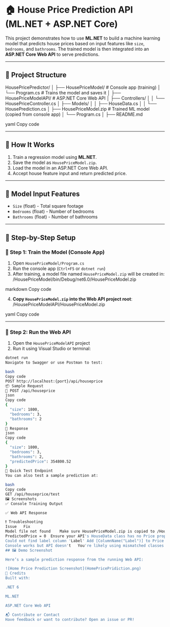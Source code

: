 
# 🏠 House Price Prediction API (ML.NET + ASP.NET Core)

This project demonstrates how to use **ML.NET** to build a machine learning model that predicts house prices based on input features like `size`, `bedrooms`, and `bathrooms`. The trained model is then integrated into an **ASP.NET Core Web API** to serve predictions.

---

## 📂 Project Structure

HousePricePredictor/
│
├── HousePriceModel/ # Console app (training)
│ └── Program.cs # Trains the model and saves it
│
├── HousePriceModelAPI/ # ASP.NET Core Web API
│ ├── Controllers/
│ │ └── HousePriceController.cs
│ ├── Models/
│ │ ├── HouseData.cs
│ │ └── HousePrediction.cs
│ ├── HousePriceModel.zip # Trained ML model (copied from console app)
│ └── Program.cs
│
├── README.md

yaml
Copy code

---

## 🚀 How It Works

1. Train a regression model using **ML.NET**.
2. Save the model as `HousePriceModel.zip`.
3. Load the model in an ASP.NET Core Web API.
4. Accept house feature input and return predicted price.

---

## 🧠 Model Input Features

- `Size` (float) - Total square footage
- `Bedrooms` (float) - Number of bedrooms
- `Bathrooms` (float) - Number of bathrooms

---

## 🧪 Step-by-Step Setup

### 🔹 Step 1: Train the Model (Console App)

1. Open `HousePriceModel/Program.cs`
2. Run the console app (`Ctrl+F5` or `dotnet run`)
3. After training, a model file named `HousePriceModel.zip` will be created in:
/HousePriceModel/bin/Debug/net6.0/HousePriceModel.zip

markdown
Copy code

4. **Copy `HousePriceModel.zip` into the Web API project root**:
/HousePriceModelAPI/HousePriceModel.zip

yaml
Copy code

---

### 🔹 Step 2: Run the Web API

1. Open the `HousePriceModelAPI` project
2. Run it using Visual Studio or terminal:

```bash
dotnet run
Navigate to Swagger or use Postman to test:

bash
Copy code
POST http://localhost:{port}/api/houseprice
📦 Sample Request
🔹 POST /api/houseprice
json
Copy code
{
  "size": 1800,
  "bedrooms": 3,
  "bathrooms": 2
}
🔹 Response
json
Copy code
{
  "size": 1800,
  "bedrooms": 3,
  "bathrooms": 2,
  "predictedPrice": 354800.52
}
🧪 Quick Test Endpoint
You can also test a sample prediction at:

bash
Copy code
GET /api/houseprice/test
🖼️ Screenshots
✅ Console Training Output

✅ Web API Response

❗ Troubleshooting
Issue	Fix
Model file not found	Make sure HousePriceModel.zip is copied to /HousePriceModelAPI
PredictedPrice = 0	Ensure your API's HouseData class has no Price property. It should match the model input schema
Could not find label column 'Label'	Add [ColumnName("Label")] to Price in training model
Console works but API doesn't	You're likely using mismatched classes or an outdated .zip in API
## 🖼️ Demo Screenshot

Here’s a sample prediction response from the running Web API:

![Home Price Prediction Screenshot](HomePricePridiction.png)
🙌 Credits
Built with:

.NET 6

ML.NET

ASP.NET Core Web API

📬 Contribute or Contact
Have feedback or want to contribute? Open an issue or PR!
